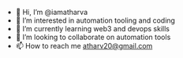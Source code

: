 - 👋 Hi, I’m @iamatharva
- 👀 I’m interested in automation tooling and coding
- 🌱 I’m currently learning web3 and devops skills
- 💞️ I’m looking to collaborate on automation tools
- 📫 How to reach me atharv20@gmail.com

<!---
iamatharva/iamatharva is a ✨ special ✨ repository because its `README.md` (this file) appears on your GitHub profile.
You can click the Preview link to take a look at your changes.
--->
